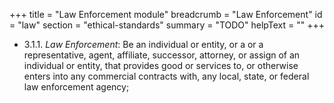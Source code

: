 +++
title = "Law Enforcement module"
breadcrumb = "Law Enforcement"
id = "law"
section = "ethical-standards"
summary = "TODO"
helpText = ""
+++

- 3.1.1. *Law Enforcement*: Be an individual or entity, or a or a representative, agent, affiliate, successor, attorney, or assign of an individual or entity, that provides good or services to, or otherwise enters into any commercial contracts with, any local, state, or federal law enforcement agency;
